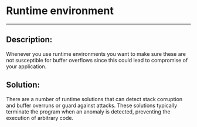 # Runtime environment
-------

## Description:

Whenever you use runtime environments you want to make sure these are not susceptible for
buffer overflows since this could lead to compromise of your application.

## Solution:

There are a number of runtime solutions that can detect stack corruption and buffer
overruns or guard against attacks. These solutions typically terminate the program
when an anomaly is detected, preventing the execution of arbitrary code.

